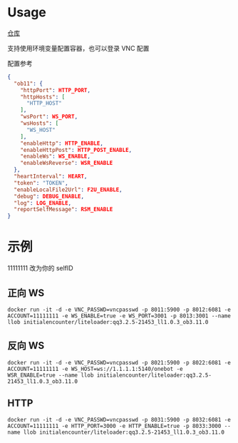 # Usage

[仓库](https://github.com/initialencounter/mydocker/tree/main/LiteLoader)

支持使用环境变量配置容器，也可以登录 VNC 配置

配置参考
```json
{
  "ob11": {
    "httpPort": HTTP_PORT,
    "httpHosts": [
      "HTTP_HOST"
    ],
    "wsPort": WS_PORT,
    "wsHosts": [
      "WS_HOST"
    ],
    "enableHttp": HTTP_ENABLE,
    "enableHttpPost": HTTP_POST_ENABLE,
    "enableWs": WS_ENABLE,
    "enableWsReverse": WSR_ENABLE
  },
  "heartInterval": HEART,
  "token": "TOKEN",
  "enableLocalFile2Url": F2U_ENABLE,
  "debug": DEBUG_ENABLE,
  "log": LOG_ENABLE,
  "reportSelfMessage": RSM_ENABLE
}
```
# 示例

11111111 改为你的 selfID

## 正向 WS

```shell
docker run -it -d -e VNC_PASSWD=vncpasswd -p 8011:5900 -p 8012:6081 -e ACCOUNT=11111111 -e WS_ENABLE=true -e WS_PORT=3001 -p 8013:3001 --name llob initialencounter/liteloader:qq3.2.5-21453_ll1.0.3_ob3.11.0
```


## 反向 WS

```shell
docker run -it -d -e VNC_PASSWD=vncpasswd -p 8021:5900 -p 8022:6081 -e ACCOUNT=11111111 -e WS_HOST=ws://1.1.1.1:5140/onebot -e WSR_ENABLE=true --name llob initialencounter/liteloader:qq3.2.5-21453_ll1.0.3_ob3.11.0
```

## HTTP

```shell
docker run -it -d -e VNC_PASSWD=vncpasswd -p 8031:5900 -p 8032:6081 -e ACCOUNT=11111111 -e HTTP_PORT=3000 -e HTTP_ENABLE=true -p 8033:3000 --name llob initialencounter/liteloader:qq3.2.5-21453_ll1.0.3_ob3.11.0
```